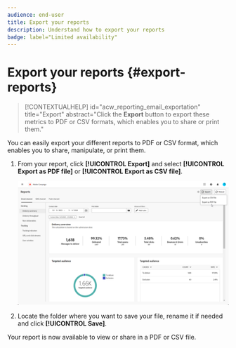 ```yaml
---
audience: end-user
title: Export your reports
description: Understand how to export your reports
badge: label="Limited availability"
---
```


# Export your reports {#export-reports}

>[!CONTEXTUALHELP]
>id="acw_reporting_email_exportation"
>title="Export"
>abstract="Click the **Export** button to export these metrics to PDF or CSV formats, which enables you to share or print them."

You can easily export your different reports to PDF or CSV format, which enables you to share, manipulate, or print them.

1. From your report, click **[!UICONTROL Export]** and select **[!UICONTROL Export as PDF file]** or **[!UICONTROL Export as CSV file]**.

    ![](assets/global_report_export.png)

1. Locate the folder where you want to save your file, rename it if needed and click **[!UICONTROL Save]**.

Your report is now available to view or share in a PDF or CSV file.

